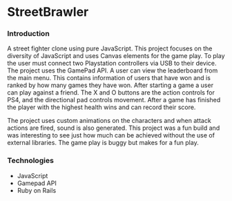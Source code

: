 # StreetBrawler

### Introduction

A street fighter clone using pure JavaScript. This project focuses on the diversity of JavaScript and uses Canvas elements for
the game play. To play the user must connect two Playstation controllers via USB to their device. The project uses the GamePad API. A user can
view the leaderboard from the main menu. This contains information of users that have won and is ranked by how many games they
have won. After starting a game a user can play against a friend. The X and O buttons are the action controls for PS4, and the 
directional pad controls movement. After a game has finished the player with the highest health wins and can record their score.

The project uses custom animations on the characters and when attack actions are fired, sound is also generated. This project was
a fun build and was interesting to see just how much can be achieved without the use of external libraries. The game play is buggy
but makes for a fun play. 

### Technologies

* JavaScript
* Gamepad API 
* Ruby on Rails
